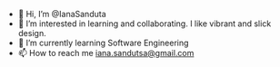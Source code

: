- 👋 Hi, I’m @IanaSanduta
- 👀 I’m interested in learning and collaborating. I like vibrant and slick design. 
- 🌱 I’m currently learning Software Engineering
- 📫 How to reach me iana.sandutsa@gmail.com

<!---
IanaSanduta/IanaSanduta is a ✨ special ✨ repository because its `README.md` (this file) appears on your GitHub profile.
You can click the Preview link to take a look at your changes.
--->

